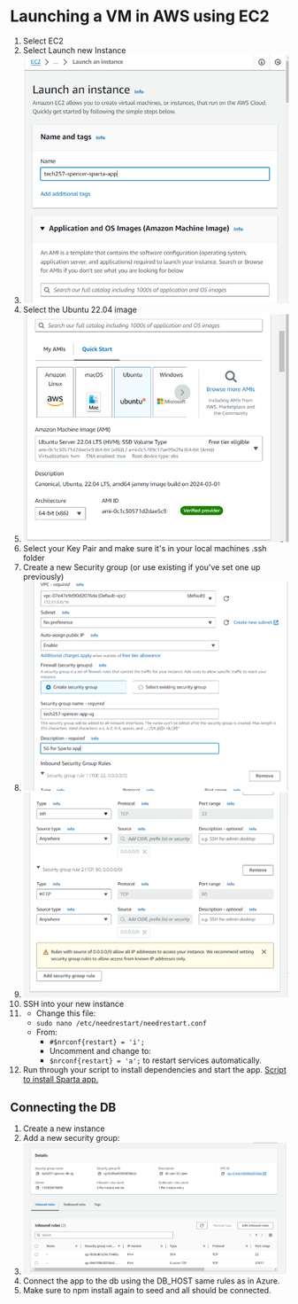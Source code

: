# Launching a VM in AWS using EC2

1. Select EC2
2. Select Launch new Instance
3. ![launch instance](images/name_instance.png)
4. Select the Ubuntu 22.04 image
5. ![Ubuntu Image](images/ubuntu_image.png)
6. Select your Key Pair and make sure it's in your local machines .ssh folder
7. Create a new Security group (or use existing if you've set one up previously)
8. ![Creating an SG 1](images/create_sg_1.png)
9. ![Creating an SG 2](images/create_sg_2.png)
10. SSH into your new instance
11. - Change this file:
    - `sudo nano /etc/needrestart/needrestart.conf`
    - From:
        - `#$nrconf{restart} = 'i';`
        - Uncomment and change to:
        - `$nrconf{restart} = 'a';` to restart services automatically.
12. Run through your script to install dependencies and start the app. [Script to install Sparta app.](install_sparta_app_script.sh)

## Connecting the DB

1. Create a new instance
2. Add a new security group:
3. ![Database Security Group](images/db_sg.png)
4. Connect the app to the db using the DB_HOST same rules as in Azure.
5. Make sure to npm install again to seed and all should be connected.